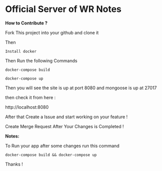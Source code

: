 # **Official Server of WR Notes**


**How to Contribute ?** 

Fork This project into your github and clone it 

Then

`Install docker `

Then Run the following Commands

`docker-compose build`

`docker-compose up`

Then you will see the site is up at port 8080 and mongoose is up at 27017

then check it from here :

http://localhost:8080

After that Create a Issue and start working on your feature !

Create Merge Request After Your Changes is Completed !

**Notes:**
    
To Run your app after some changes run this command

    docker-compose build && docker-compose up
    
    
Thanks !